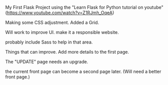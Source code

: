 My First Flask Project
using the "Learn Flask for Python tutorial on youtube" (https://www.youtube.com/watch?v=Z1RJmh_OqeA)

Making some CSS adjustment. 
Added a Grid.

Will work to improve UI. 
make it a responsible website.

probably include Sass to help in that area.

Things that can improve.
Add more details to the first page.

The "UPDATE" page needs an upgrade.


the current front page can become a second page later. (Will need a better front page.)


